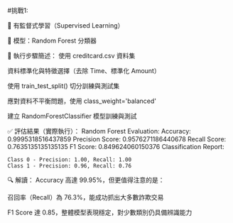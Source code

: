#挑戰1:

🧪 有監督式學習（Supervised Learning）

📌 模型：Random Forest 分類器

🔧 執行步驟簡述：
使用 creditcard.csv 資料集

資料標準化與特徵選擇（去除 Time、標準化 Amount）

使用 train_test_split() 切分訓練與測試集

應對資料不平衡問題，使用 class_weight='balanced'

建立 RandomForestClassifier 模型訓練與測試

✅ 評估結果（實際執行）：
Random Forest Evaluation:
Accuracy:         0.9995318516437859
Precision Score:  0.9576271186440678
Recall Score:     0.7635135135135135
F1 Score:         0.849624060150376
Classification Report:

    Class 0 - Precision: 1.00, Recall: 1.00
    Class 1 - Precision: 0.96, Recall: 0.76

🔍 解讀：
Accuracy 高達 99.95%，但更值得注意的是：

召回率（Recall）為 76.3%，能成功抓出大多數詐欺交易

F1 Score 達 0.85，整體模型表現穩定，對少數類別仍具備辨識能力
